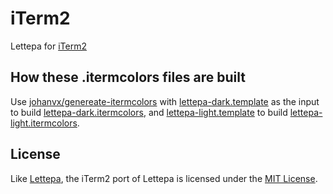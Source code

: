 # iTerm2

Lettepa for [iTerm2]

[iTerm2]: https://github.com/gnachman/iTerm2

## How these .itermcolors files are built

Use [johanvx/genereate-itermcolors] with [lettepa-dark.template] as the input to
build [lettepa-dark.itermcolors], and [lettepa-light.template] to build
[lettepa-light.itermcolors].

[johanvx/genereate-itermcolors]: https://github.com/johanvx/genereate-itermcolors
[lettepa-dark.itermcolors]: lettepa-dark.itermcolors
[lettepa-dark.template]: lettepa-dark.template
[lettepa-light.itermcolors]: lettepa-light.itermcolors
[lettepa-light.template]: lettepa-light.template

## License

Like [Lettepa], the iTerm2 port of Lettepa is licensed under the [MIT License].

[Lettepa]: https://github.com/lettepa/lettepa
[MIT License]: LICENSE
